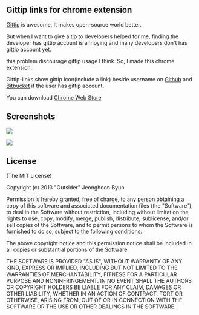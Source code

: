 Gittip links for chrome extension
-----------------------

[Gittip](https://www.gittip.com/) is awesome. It makes open-source world better.

But when I want to give a tip to developers helped for me,
finding the developer has gittip account is annoying
and many developers don't has gittip account yet.

this problem discourage gittip usage I think.
So, I made this chrome extension.

Gittip-links show gittip icon(include a link) beside username on
[Github](https://github.com) and [Bitbucket](https://bitbucket.org/)
if the user has gittip account.

You can download [Chrome Web Store](https://chrome.google.com/webstore/detail/oiepnjpngemgpdcfnikcmcgglciegfdm)

## Screenshots

![](https://raw.github.com/outsideris/gittip-links/master/docs/screenshots/screenshot1.jpg)

![](https://raw.github.com/outsideris/gittip-links/master/docs/screenshots/screenshot2.jpg)

## License
(The MIT License)

Copyright (c) 2013 "Outsider" Jeonghoon Byun

Permission is hereby granted, free of charge, to any person
obtaining a copy of this software and associated documentation
files (the "Software"), to deal in the Software without
restriction, including without limitation the rights to use,
copy, modify, merge, publish, distribute, sublicense, and/or sell
copies of the Software, and to permit persons to whom the
Software is furnished to do so, subject to the following
conditions:

The above copyright notice and this permission notice shall be
included in all copies or substantial portions of the Software.

THE SOFTWARE IS PROVIDED "AS IS", WITHOUT WARRANTY OF ANY KIND,
EXPRESS OR IMPLIED, INCLUDING BUT NOT LIMITED TO THE WARRANTIES
OF MERCHANTABILITY, FITNESS FOR A PARTICULAR PURPOSE AND
NONINFRINGEMENT. IN NO EVENT SHALL THE AUTHORS OR COPYRIGHT
HOLDERS BE LIABLE FOR ANY CLAIM, DAMAGES OR OTHER LIABILITY,
WHETHER IN AN ACTION OF CONTRACT, TORT OR OTHERWISE, ARISING
FROM, OUT OF OR IN CONNECTION WITH THE SOFTWARE OR THE USE OR
OTHER DEALINGS IN THE SOFTWARE.
